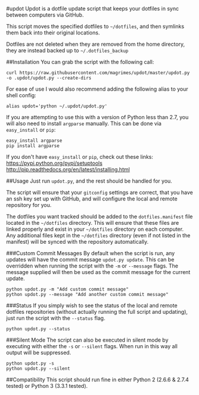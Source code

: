 #updot
Updot is a dotfile update script that keeps your dotfiles in sync between
computers via GitHub.

This script moves the specified dotfiles to `~/dotfiles`, and then symlinks
them back into their original locations.

Dotfiles are not deleted when they are removed from the home directory, they
are instead backed up to `~/.dotfiles_backup`

##Installation
You can grab the script with the following call:
```
curl https://raw.githubusercontent.com/magrimes/updot/master/updot.py -o .updot/updot.py --create-dirs
```

For ease of use I would also recommend adding the following alias to your
shell config:
```
alias updot='python ~/.updot/updot.py'
```

If you are attempting to use this with a version of Python less than 2.7, you
will also need to install `argparse` manually.
This can be done via `easy_install` or `pip`:
```
easy_install argparse
pip install argparse
```

If you don't have `easy_install` or `pip`, check out these links:
https://pypi.python.org/pypi/setuptools
http://pip.readthedocs.org/en/latest/installing.html

##Usage
Just run `updot.py`, and the rest should be handled for you.

The script will ensure that your `gitconfig` settings are correct, that you
have an ssh key set up with GitHub, and will configure the local and remote
repository for you.

The dotfiles you want tracked should be added to the `dotfiles.manifest` file
located in the `~/dotfiles` directory. This will ensure that these files are
linked properly and exist in your `~/dotfiles` directory on each computer.
Any additional files kept in the `~/dotfiles` directory (even if not listed in
the manifest) will be synced with the repository automatically.

###Custom Commit Messages
By default when the script is run, any updates will have the commit message
`updot.py update`. This can be overridden when running the script with the `-m`
or `--message` flags.  The message supplied will then be used as the commit
message for the current update.
```
python updot.py -m "Add custom commit message"
python updot.py --message "Add another custom commit message"
```

###Status
If you simply wish to see the status of the local and remote dotfiles
repositories (without actually running the full script and updating), 
just run the script with the `--status` flag.
```
python updot.py --status
```

###Silent Mode
The script can also be executed in silent mode by executing with either the
`-s` or `--silent` flags. When run in this way all output will be suppressed.
```
python updot.py -s
python updot.py --silent
```

##Compatibility
This script should run fine in either Python 2 (2.6.6 & 2.7.4 tested) or 
Python 3 (3.3.1 tested).
